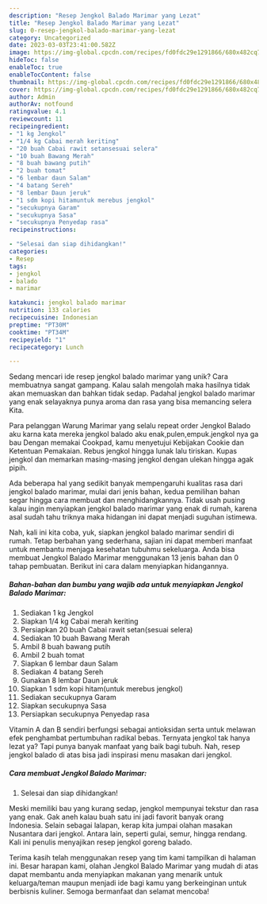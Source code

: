 ```yaml
---
description: "Resep Jengkol Balado Marimar yang Lezat"
title: "Resep Jengkol Balado Marimar yang Lezat"
slug: 0-resep-jengkol-balado-marimar-yang-lezat
category: Uncategorized
date: 2023-03-03T23:41:00.582Z
image: https://img-global.cpcdn.com/recipes/fd0fdc29e1291866/680x482cq70/jengkol-balado-marimar-foto-resep-utama.jpg
hideToc: false
enableToc: true
enableTocContent: false
thumbnail: https://img-global.cpcdn.com/recipes/fd0fdc29e1291866/680x482cq70/jengkol-balado-marimar-foto-resep-utama.jpg
cover: https://img-global.cpcdn.com/recipes/fd0fdc29e1291866/680x482cq70/jengkol-balado-marimar-foto-resep-utama.jpg
author: Admin
authorAv: notfound
ratingvalue: 4.1
reviewcount: 11
recipeingredient:
- "1 kg Jengkol"
- "1/4 kg Cabai merah keriting"
- "20 buah Cabai rawit setansesuai selera"
- "10 buah Bawang Merah"
- "8 buah bawang putih"
- "2 buah tomat"
- "6 lembar daun Salam"
- "4 batang Sereh"
- "8 lembar Daun jeruk"
- "1 sdm kopi hitamuntuk merebus jengkol"
- "secukupnya Garam"
- "secukupnya Sasa"
- "secukupnya Penyedap rasa"
recipeinstructions:

- "Selesai dan siap dihidangkan!"
categories:
- Resep
tags:
- jengkol
- balado
- marimar

katakunci: jengkol balado marimar 
nutrition: 133 calories
recipecuisine: Indonesian
preptime: "PT30M"
cooktime: "PT34M"
recipeyield: "1"
recipecategory: Lunch

---
```





Sedang mencari ide resep jengkol balado marimar yang unik? Cara membuatnya sangat gampang. Kalau salah mengolah maka hasilnya tidak akan memuaskan dan bahkan tidak sedap. Padahal jengkol balado marimar yang enak selayaknya punya aroma dan rasa yang bisa memancing selera Kita.





Para pelanggan Warung Marimar yang selalu repeat order Jengkol Balado aku karna kata mereka jengkol balado aku enak,pulen,empuk.jengkol nya ga bau Dengan memakai Cookpad, kamu menyetujui Kebijakan Cookie dan Ketentuan Pemakaian. Rebus jengkol hingga lunak lalu tiriskan. Kupas jengkol dan memarkan masing-masing jengkol dengan ulekan hingga agak pipih.

Ada beberapa hal yang sedikit banyak mempengaruhi kualitas rasa dari jengkol balado marimar, mulai dari jenis bahan, kedua pemilihan bahan segar hingga cara membuat dan menghidangkannya. Tidak usah pusing kalau ingin menyiapkan jengkol balado marimar yang enak di rumah, karena asal sudah tahu triknya maka hidangan ini dapat menjadi suguhan istimewa.






Nah, kali ini kita coba, yuk, siapkan jengkol balado marimar sendiri di rumah. Tetap berbahan yang sederhana, sajian ini dapat memberi manfaat untuk membantu menjaga kesehatan tubuhmu sekeluarga. Anda bisa membuat Jengkol Balado Marimar menggunakan 13 jenis bahan dan 0 tahap pembuatan. Berikut ini cara dalam menyiapkan hidangannya.

<!--inarticleads1-->

##### Bahan-bahan dan bumbu yang wajib ada untuk menyiapkan Jengkol Balado Marimar:

1. Sediakan 1 kg Jengkol
1. Siapkan 1/4 kg Cabai merah keriting
1. Persiapkan 20 buah Cabai rawit setan(sesuai selera)
1. Sediakan 10 buah Bawang Merah
1. Ambil 8 buah bawang putih
1. Ambil 2 buah tomat
1. Siapkan 6 lembar daun Salam
1. Sediakan 4 batang Sereh
1. Gunakan 8 lembar Daun jeruk
1. Siapkan 1 sdm kopi hitam(untuk merebus jengkol)
1. Sediakan secukupnya Garam
1. Siapkan secukupnya Sasa
1. Persiapkan secukupnya Penyedap rasa


Vitamin A dan B sendiri berfungsi sebagai antioksidan serta untuk melawan efek penghambat pertumbuhan radikal bebas. Ternyata jengkol tak hanya lezat ya? Tapi punya banyak manfaat yang baik bagi tubuh. Nah, resep jengkol balado di atas bisa jadi inspirasi menu masakan dari jengkol. 

<!--inarticleads2-->

##### Cara membuat Jengkol Balado Marimar:


1. Selesai dan siap dihidangkan!

Meski memiliki bau yang kurang sedap, jengkol mempunyai tekstur dan rasa yang enak. Gak aneh kalau buah satu ini jadi favorit banyak orang Indonesia. Selain sebagai lalapan, kerap kita jumpai olahan masakan Nusantara dari jengkol. Antara lain, seperti gulai, semur, hingga rendang. Kali ini penulis menyajikan resep jengkol goreng balado. 

Terima kasih telah menggunakan resep yang tim kami tampilkan di halaman ini. Besar harapan kami, olahan Jengkol Balado Marimar yang mudah di atas dapat membantu anda menyiapkan makanan yang menarik untuk keluarga/teman maupun menjadi ide bagi kamu yang berkeinginan untuk berbisnis kuliner. Semoga bermanfaat dan selamat mencoba!
